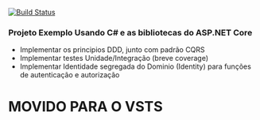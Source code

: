[![Build Status](https://travis-ci.org/amagno/csharp-example-project.svg?branch=master)](https://travis-ci.org/amagno/csharp-example-project)
### Projeto Exemplo Usando C# e as bibliotecas do ASP.NET Core
  - Implementar os principios DDD, junto com padrão CQRS
  - Implementar testes Unidade/Integração (breve coverage) 
  - Implementar Identidade segregada do Dominio (Identity) para funções de autenticação e autorização


# MOVIDO PARA O VSTS
